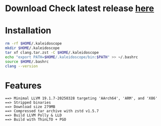 # Download Check latest release [here](https://github.com/purrrslitterbox/clang-releases/releases/latest)

# Installation
```bash
rm -rf $HOME/.kaleidoscope
mkdir $HOME/.kaleidoscope
tar xf clang.tar.zst -C $HOME/.kaleidoscope
echo "export PATH=$HOME/.kaleidoscope/bin:$PATH" >> ~/.bashrc
source $HOME/.bashrc
clang --version
``` 

# Features 
```
==> Minimal LLVM 19.1.7-20250328 targeting 'AArch64', 'ARM', and 'X86'
==> Stripped binaries
==> Download size 279MB
==> Compressed tar archive with zstd v1.5.7
==> Build LLVM Polly & LLD
==> Build with ThinLTO + PGO
```
